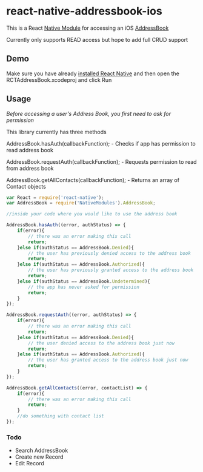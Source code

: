 # react-native-addressbook-ios

This is a React [Native Module](http://facebook.github.io/react-native/docs/nativemodulesios.html#content) for accessing an iOS [AddressBook](https://developer.apple.com/library/ios/documentation/ContactData/Conceptual/AddressBookProgrammingGuideforiPhone/Introduction.html)

Currently only supports READ access but hope to add full CRUD support

## Demo

Make sure you have already [installed React Native](http://facebook.github.io/react-native/docs/getting-started.html#content) and then open the RCTAddressBook.xcodeproj and click Run

## Usage

*Before accessing a user's Address Book, you first need to ask for permission*

This library currently has three methods

AddressBook.hasAuth(callbackFunction); - Checks if app has permission to read address book

AddressBook.requestAuth(callbackFunction); - Requests permission to read from address book

AddressBook.getAllContacts(callbackFunction); - Returns an array of Contact objects

```javascript
var React = require('react-native');
var AddressBook = require('NativeModules').AddressBook;

//inside your code where you would like to use the address book

AddressBook.hasAuth((error, authStatus) => {
    if(error){
    	// there was an error making this call
    	return;
	}else if(authStatus == AddressBook.Denied){
		// the user has previously denied access to the address book
		return;
	}else if(authStatus == AddressBook.Authorized){
		// the user has previously granted access to the address book
		return;
	}else if(authStatus == AddressBook.Undetermined){
		// the app has never asked for permission
		return;
	}
});

AddressBook.requestAuth((error, authStatus) => {
    if(error){
    	// there was an error making this call
    	return;
	}else if(authStatus == AddressBook.Denied){
		// the user denied access to the address book just now
		return;
	}else if(authStatus == AddressBook.Authorized){
		// the user has granted access to the address book just now
		return;
	}
});

AddressBook.getAllContacts((error, contactList) => {
    if(error){
    	// there was an error making this call
    	return;
	}
	//do something with contact list
});
```

### Todo
*  Search AddressBook
*  Create new Record
*  Edit Record

